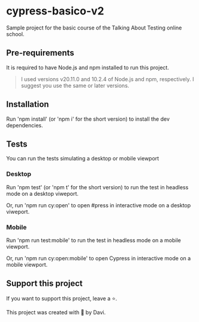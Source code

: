 # cypress-basico-v2

Sample project for the basic course of the Talking About Testing online school.

## Pre-requirements
It is required to have Node.js and npm installed to run this project.

> I used versions v20.11.0 and 10.2.4 of Node.js and npm, respectively. I suggest you use the same or later versions.

## Installation
Run 'npm install' (or 'npm i' for the short version) to install the dev dependencies.

## Tests

You can run the tests simulating a desktop or mobile viewport

### Desktop
Run 'npm test' (or 'npm t' for the short version) to run the test in headless mode on a desktop viweport.

Or, run 'npm run cy:open' to open #press in interactive mode on a desktop viweport.

### Mobile

Run 'npm run test:mobile' to run the test in headless mode on a mobile viewport.

Or, run 'npm run cy:open:mobile' to open Cypress in interactive mode on a mobile viewport.

## Support this project
If you want to support this project, leave a ⭐.

This project was created with 💚 by Davi.